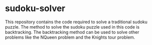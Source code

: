 # sudoku-solver
This repository contains the code required to solve a traditional sudoku puzzle.
The method to solve the sudoku puzzle used in this code is backtracking.
The backtracking method can be used to solve other problems like the NQueen problem and the Knights tour problem.
